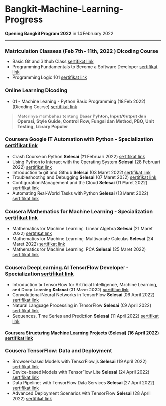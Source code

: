 # Bangkit-Machine-Learning-Progress
**Opening Bangkit Program 2022** in 14 February 2022
<hr />

### Matriculation Classess (Feb 7th - 11th, 2022 ) Dicoding Course
- Basic Git and Github Class [sertifikat link](https://www.dicoding.com/certificates/JLX13Q21NP72)
- Programming Fundamentals to Become a Software Developer [sertifikat link](https://www.dicoding.com/certificates/4EXG6R5W9ZRL2)
- Programming Logic 101 [sertifikat link](https://www.dicoding.com/certificates/ERZR481VWZYV)

### Online Learning Dicoding
- 01 - Machine Leaning - Python Basic Programming (18 Feb 2022) (Dicoding Course) [sertifikat link](https://www.dicoding.com/certificates/EYX47LM45XDL)
> Materinya membahas tentang **Dasar Pyhton, Input/Output dan Operasi, Style Guide, Control Flow, Fungsi dan Method, PBO, Unit Testing, Library Populer**

### Coursera Google IT Automation with Python - Specialization [sertifikat link](https://coursera.org/share/90fba5301fff8a3b90e98328e8cf51ee)
- Crash Course on Python **Selesai** (21 Februari 2022) [sertifikat link](https://coursera.org/share/76363e19311e844b09ea646d288d0c75)
- Using Python to Interact with the Operating System **Selesai** (28 Februari 2022) [sertifikat link](https://coursera.org/share/34aef766e2f7f1fe3d9de6aa102bb752)
- Introduction to git and Github **Selesai** (03 Maret 2022) [sertifikat link](https://coursera.org/share/4bd8d53eca80c7fbe67ca1583e6ba400)
- Troubleshooting and Debugging **Selesai** (07 Maret 2022) [sertifikat link](https://coursera.org/share/c1f4ff6b66ec9039f27421f013c38ae9)
- Configuration Management and the Cloud **Selesai** (11 Maret 2022) [sertifikat link](https://coursera.org/share/fcc168c1e3041d3f32fd92ed7f701b38)
- Automating Real-World Tasks with Python **Selesai** (13 Maret 2022) [sertifikat link](https://coursera.org/share/abb95cbe4c3124d07268cdde2614915d)

### Cousera Mathematics for Machine Learning - Specialization [sertifikat link](https://coursera.org/share/998d886ee85903923594a0177587a24a)
- Mathematics for Machine Learning: Linear Algebra **Selesai** (21 Maret 2022) [sertifikat link](https://coursera.org/share/62d80960b7dc82892e8092bf5f075038)
- Mathematics for Machine Learning: Multivariate Calculus **Selesai** (24 Maret 2022) [sertifikat link](https://coursera.org/share/65aaf6a05713255bb7ab1d51743cd74f)
- Mathematics for Machine Learning: PCA **Selesai** (25 Maret 2022) [sertifikat link](https://coursera.org/share/cbe96b98953089efaff87f0297cf2088)

### Cousera DeepLearning.AI TensorFlow Developer - Specialization [sertifikat link](https://coursera.org/share/b9b42bedc6e654ad6dbf9b821fca6869)
- Introduction to TensorFlow for Artificial Intelligence, Machine Learning, and Deep Learning **Selesai** (31 Maret 2022) [sertifikat link](https://coursera.org/share/36c452bc42314de577036f1215d1cdc7)
- Convolutional Neural Networks in TensorFlow **Selesai** (06 April 2022) [sertifikat link](https://coursera.org/share/787154a5c49bf54fd4376f49fd0e658e)
- Natural Language Processing in TensorFlow **Selesai** (09 April 2022) [sertifikat link](https://coursera.org/share/d57d4d3f1bd2c0beee6856891153855d)
- Sequences, Time Series and Prediction **Selesai** (11 April 2022) [sertifikat link](https://coursera.org/share/490340fa5a7c430f13c0df1d2042418c)

#### Coursera Structuring Machine Learning Projects (Selesai) (16 April 2022) [sertifikat link](https://coursera.org/share/b22c4bc9cc3e5875ac77b8fde9d68cd1)

### Cousera TensorFlow: Data and Deployment
- Browser-based Models with TensorFlow.js **Selesai** (19 April 2022) [sertifikat link](https://coursera.org/share/0c1119fdac4c2b1207dc4bf216a20913)
- Device-based Models with TensorFlow Lite **Selesai** (24 April 2022) [sertifikat link](https://coursera.org/share/b40f98d23e591b1025f46627e1607578)
- Data Pipelines with TensorFlow Data Services **Selesai** (27 April 2022) [sertifikat link](https://coursera.org/share/06176b890bc68c74d52e783e8184f580)
- Advanced Deployment Scenarios with TensorFlow **Selesai** (28 April 2022) [sertifikat link](https://coursera.org/share/74f8d1a502742c79cf03b3a4a0863d59)
